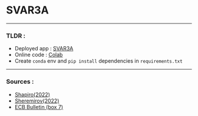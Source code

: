 # SVAR3A

---

### TLDR :

* Deployed app : [SVAR3A](https://pierrerlld-svar3a-mainstreamlit-app-qy5le2.streamlit.app/)
* Online code : [Colab](https://colab.research.google.com/drive/1R9Zd2tNL-X9Sup5v9i578EBx9vH_7_jL#scrollTo=g3Q5NZXjrgGp)
* Create `conda` env and `pip install` dependencies in `requirements.txt`

---

### Sources :

* [Shapiro(2022)](https://drive.google.com/file/d/1V-4nZikSTcfL4jZQLtwjEOLEiDDSluKD/view)
* [Sheremirov(2022)](https://www.bostonfed.org/publications/current-policy-perspectives/2022/are-the-demand-and-supply-channels-of-inflation-persistent.aspx)
* [ECB Bulletin (box 7)](https://www.ecb.europa.eu/pub/economic-bulletin/html/eb202207.en.html)